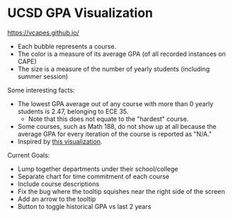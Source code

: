 # UCSD GPA Visualization
https://vcapes.github.io/

- Each bubble represents a course.</br>
- The color is a measure of its average GPA (of all recorded instances on CAPE)
- The size is a measure of the number of yearly students (including summer session)

Some interesting facts:</br>
- The lowest GPA average out of any course with more than 0 yearly students is 2.47, belonging to ECE 35.
  - Note that this does not equate to the "hardest" course.
- Some courses, such as Math 188, do not show up at all because the average GPA for every
iteration of the course is reported as "N/A."
- Inspired by <a href="https://waf.cs.illinois.edu/discovery/gpa_of_every_course_at_illinois/" target="_blank"> this visualization</a>.

Current Goals:
- Lump together departments under their school/college
- Separate chart for time commitment of each course
- Include course descriptions
- Fix the bug where the tooltip squishes near the right side of the screen
- Add an arrow to the tooltip
- Button to toggle historical GPA vs last 2 years
